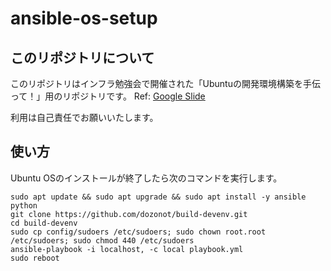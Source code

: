 # ansible-os-setup

## このリポジトリについて

このリポジトリはインフラ勉強会で開催された「Ubuntuの開発環境構築を手伝って！」用のリポジトリです。
Ref: [Google Slide](https://docs.google.com/presentation/d/1J-izPPRO2L8ktKaEguczFNBYPEy46JR9V2rV9g4hh-k/edit?usp=sharing)

利用は自己責任でお願いいたします。

## 使い方

Ubuntu OSのインストールが終了したら次のコマンドを実行します。

```
sudo apt update && sudo apt upgrade && sudo apt install -y ansible python
git clone https://github.com/dozonot/build-devenv.git
cd build-devenv
sudo cp config/sudoers /etc/sudoers; sudo chown root.root /etc/sudoers; sudo chmod 440 /etc/sudoers
ansible-playbook -i localhost, -c local playbook.yml
sudo reboot
```
